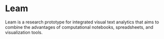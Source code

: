 # Leam
Leam is a research prototype for integrated visual text analytics that aims to combine the advantages of computational notebooks, spreadsheets, and visualization tools.
